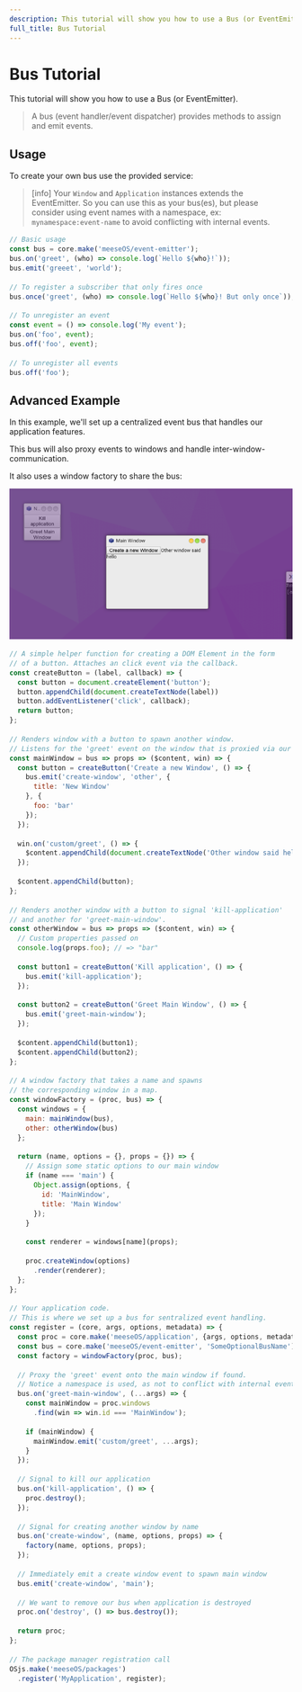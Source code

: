 ```yaml
---
description: This tutorial will show you how to use a Bus (or EventEmitter).
full_title: Bus Tutorial
---
```


# Bus Tutorial

This tutorial will show you how to use a Bus (or EventEmitter).

> A bus (event handler/event dispatcher) provides methods to assign and emit events.


## Usage

To create your own bus use the provided service:

> [info] Your `Window` and `Application` instances extends the EventEmitter. So you can use this as your bus(es), but please consider using event names with a namespace, ex: `mynamespace:event-name` to avoid conflicting with internal events.

```javascript
// Basic usage
const bus = core.make('meeseOS/event-emitter');
bus.on('greet', (who) => console.log(`Hello ${who}!`));
bus.emit('greeet', 'world');

// To register a subscriber that only fires once
bus.once('greet', (who) => console.log(`Hello ${who}! But only once`));

// To unregister an event
const event = () => console.log('My event');
bus.on('foo', event);
bus.off('foo', event);

// To unregister all events
bus.off('foo');
```

## Advanced Example

In this example, we'll set up a centralized event bus that handles our application features.

This bus will also proxy events to windows and handle inter-window-communication.

It also uses a window factory to share the bus:

![Example](example.png)

```javascript
// A simple helper function for creating a DOM Element in the form
// of a button. Attaches an click event via the callback.
const createButton = (label, callback) => {
  const button = document.createElement('button');
  button.appendChild(document.createTextNode(label))
  button.addEventListener('click', callback);
  return button;
};

// Renders window with a button to spawn another window.
// Listens for the 'greet' event on the window that is proxied via our bus
const mainWindow = bus => props => ($content, win) => {
  const button = createButton('Create a new Window', () => {
    bus.emit('create-window', 'other', {
      title: 'New Window'
    }, {
      foo: 'bar'
    });
  });

  win.on('custom/greet', () => {
    $content.appendChild(document.createTextNode('Other window said hello'));
  });

  $content.appendChild(button);
};

// Renders another window with a button to signal 'kill-application'
// and another for 'greet-main-window'.
const otherWindow = bus => props => ($content, win) => {
  // Custom properties passed on
  console.log(props.foo); // => "bar"

  const button1 = createButton('Kill application', () => {
    bus.emit('kill-application');
  });

  const button2 = createButton('Greet Main Window', () => {
    bus.emit('greet-main-window');
  });

  $content.appendChild(button1);
  $content.appendChild(button2);
};

// A window factory that takes a name and spawns
// the corresponding window in a map.
const windowFactory = (proc, bus) => {
  const windows = {
    main: mainWindow(bus),
    other: otherWindow(bus)
  };

  return (name, options = {}, props = {}) => {
    // Assign some static options to our main window
    if (name === 'main') {
      Object.assign(options, {
        id: 'MainWindow',
        title: 'Main Window'
      });
    }

    const renderer = windows[name](props);

    proc.createWindow(options)
      .render(renderer);
  };
};

// Your application code.
// This is where we set up a bus for sentralized event handling.
const register = (core, args, options, metadata) => {
  const proc = core.make('meeseOS/application', {args, options, metadata});
  const bus = core.make('meeseOS/event-emitter', 'SomeOptionalBusName');
  const factory = windowFactory(proc, bus);

  // Proxy the 'greet' event onto the main window if found.
  // Notice a namespace is used, as not to conflict with internal events.
  bus.on('greet-main-window', (...args) => {
    const mainWindow = proc.windows
      .find(win => win.id === 'MainWindow');

    if (mainWindow) {
      mainWindow.emit('custom/greet', ...args);
    }
  });

  // Signal to kill our application
  bus.on('kill-application', () => {
    proc.destroy();
  });

  // Signal for creating another window by name
  bus.on('create-window', (name, options, props) => {
    factory(name, options, props);
  });

  // Immediately emit a create window event to spawn main window
  bus.emit('create-window', 'main');

  // We want to remove our bus when application is destroyed
  proc.on('destroy', () => bus.destroy());

  return proc;
};

// The package manager registration call
OSjs.make('meeseOS/packages')
  .register('MyApplication', register);
```
